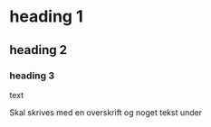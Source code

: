 # heading 1

## heading 2

### heading 3

text

Skal skrives med en overskrift og noget tekst under
